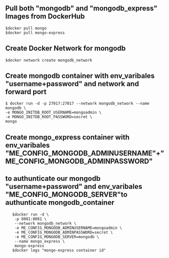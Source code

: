 ## Pull both "mongodb" and "mongodb_express" Images from DockerHub
    $docker pull mongo
    $docker pull mongo-express

## Create Docker Network for mongodb
    $docker network create mongodb_network

## Create mongodb container with env_varibales "username+password" and network and forward port 
    $ docker run -d -p 27017:27017 --network mongodb_network --name mongodb \
    -e MONGO_INITDB_ROOT_USERNAME=mongoadmin \
    -e MONGO_INITDB_ROOT_PASSWORD=secret \
    mongo

## Create mongo_express container with env_varibales "ME_CONFIG_MONGODB_ADMINUSERNAME"+"ME_CONFIG_MONGODB_ADMINPASSWORD" 
## to authunticate our mongodb "username+password" and env_varibales "ME_CONFIG_MONGODB_SERVER"to authunticate mongodb_container
       $docker run -d \
        -p 8081:8081 \
        --network mongodb_network \
        -e ME_CONFIG_MONGODB_ADMINUSERNAME=mongoadmin \
        -e ME_CONFIG_MONGODB_ADMINPASSWORD=secret \
        -e ME_CONFIG_MONGODB_SERVER=mongodb \
        --name mongo_express \
        mongo-express
       $docker logs "mongo-express container id"

